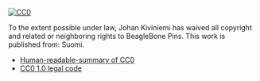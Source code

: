 [![CC0](http://i.creativecommons.org/p/zero/1.0/88x31.png)](http://creativecommons.org/publicdomain/zero/1.0/)

To the extent possible under law, Johan Kiviniemi has waived all copyright and
related or neighboring rights to BeagleBone Pins. This work is published from:
Suomi.

* [Human-readable-summary of CC0](http://creativecommons.org/publicdomain/zero/1.0/)
* [CC0 1.0 legal code](http://creativecommons.org/publicdomain/zero/1.0/legalcode)
